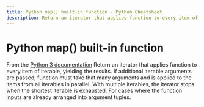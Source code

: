 ```yaml
---
title: Python map() built-in function - Python Cheatsheet
description: Return an iterator that applies function to every item of iterable, yielding the results. If additional iterable arguments are passed, function must take that many arguments and is applied to the items from all iterables in parallel. With multiple iterables, the iterator stops when the shortest iterable is exhausted. For cases where the function inputs are already arranged into argument tuples.
---
```


# Python map() built-in function

<base-disclaimer>
  <base-disclaimer-title>
    From the <a target="_blank" href="https://docs.python.org/3/library/functions.html#map">Python 3 documentation</a>
  </base-disclaimer-title>
  <base-disclaimer-content>
   Return an iterator that applies function to every item of iterable, yielding the results. If additional iterable arguments are passed, function must take that many arguments and is applied to the items from all iterables in parallel. With multiple iterables, the iterator stops when the shortest iterable is exhausted. For cases where the function inputs are already arranged into argument tuples.
  </base-disclaimer-content>
</base-disclaimer>

<!-- remove this tag to start editing this page -->
<empty-section />
<!-- remove this tag to start editing this page -->

